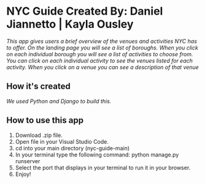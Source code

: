 # NYC Guide Created By: Daniel Jiannetto | Kayla Ousley
*This app gives users a brief overview of the venues and activities NYC has to offer. On the landing page you will see a list of boroughs. When you click on each individual borough you will see a list of activities to choose from. You can click on each individual activity to see the venues listed for each activity. When you click on a venue you can see a description of that venue*

## How it's created
*We used Python and Django to build this.* 

## How to use this app
1. Download .zip file. 
2. Open file in your Visual Studio Code.
3. cd into your main directory (nyc-guide-main)
4. In your terminal type the following command: python manage.py runserver
5. Select the port that displays in your terminal to run it in your browser. 
6. Enjoy!